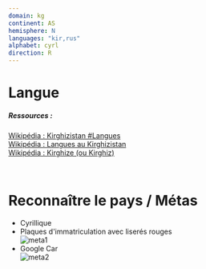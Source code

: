 ```yaml
---
domain: kg
continent: AS
hemisphere: N
languages: "kir,rus"
alphabet: cyrl
direction: R
---
```


# Langue

##### Ressources :

[Wikipédia : Kirghizistan #Langues](https://fr.wikipedia.org/wiki/Kirghizistan#Langues)  
[Wikipédia : Langues au Kirghizistan](https://fr.wikipedia.org/wiki/Langues_au_Kirghizistan)  
[Wikipédia : Kirghize (ou Kirghiz)](https://fr.wikipedia.org/wiki/Kirghize)  


<br/>

# Reconnaître le pays / Métas

- Cyrillique
- Plaques d'immatriculation avec liserés rouges  
  ![meta1](/images/kg_geoguessr2.png)
- Google Car  
  ![meta2](/images/kg_geoguessr.png)

